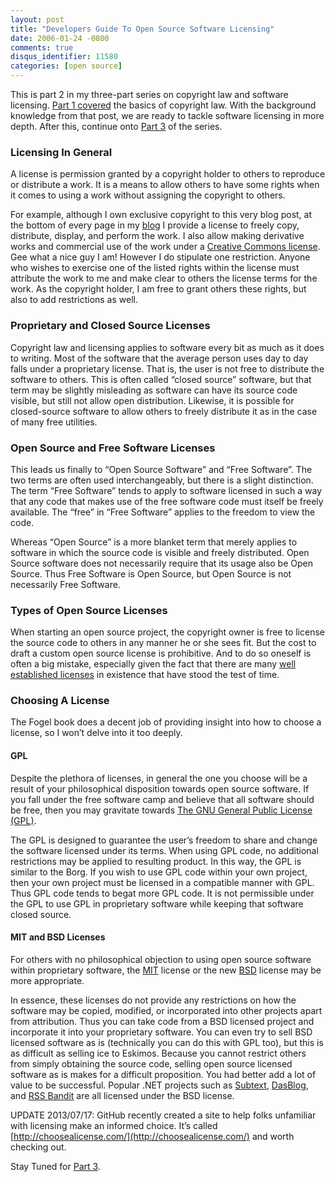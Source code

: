 ```yaml
---
layout: post
title: "Developers Guide To Open Source Software Licensing"
date: 2006-01-24 -0800
comments: true
disqus_identifier: 11580
categories: [open source]
---
```

This is part 2 in my three-part series on copyright law and software
licensing. [Part 1
covered](http://haacked.com/archive/2006/01/24/TheDevelopersGuideToCopyrightLaw-Part1.aspx)
the basics of copyright law. With the background knowledge from that
post, we are ready to tackle software licensing in more depth. After
this, continue onto [Part
3](http://haacked.com/archive/2006/01/25/WhoOwnstheCopyrightforAnOpenSourceProject.aspx)
of the series.

### Licensing In General

A license is permission granted by a copyright holder to others to
reproduce or distribute a work. It is a means to allow others to have
some rights when it comes to using a work without assigning the
copyright to others.

For example, although I own exclusive copyright to this very blog post,
at the bottom of every page in my [blog](http://haacked.com/) I provide
a license to freely copy, distribute, display, and perform the work. I
also allow making derivative works and commercial use of the work under
a [Creative Commons
license](http://creativecommons.org/licenses/by/2.0/). Gee what a nice
guy I am! However I do stipulate one restriction. Anyone who wishes to
exercise one of the listed rights within the license must attribute the
work to me and make clear to others the license terms for the work. As
the copyright holder, I am free to grant others these rights, but also
to add restrictions as well.

### Proprietary and Closed Source Licenses

Copyright law and licensing applies to software every bit as much as it
does to writing. Most of the software that the average person uses day
to day falls under a proprietary license. That is, the user is not free
to distribute the software to others. This is often called “closed
source” software, but that term may be slightly misleading as software
can have its source code visible, but still not allow open distribution.
Likewise, it is possible for closed-source software to allow others to
freely distribute it as in the case of many free utilities.

### Open Source and Free Software Licenses

This leads us finally to “Open Source Software” and “Free Software”. The
two terms are often used interchangeably, but there is a slight
distinction. The term “Free Software” tends to apply to software
licensed in such a way that any code that makes use of the free software
code must itself be freely available. The “free” in “Free Software”
applies to the freedom to view the code.

Whereas “Open Source” is a more blanket term that merely applies to
software in which the source code is visible and freely distributed.
Open Source software does not necessarily require that its usage also be
Open Source. Thus Free Software is Open Source, but Open Source is not
necessarily Free Software.

### Types of Open Source Licenses

When starting an open source project, the copyright owner is free to
license the source code to others in any manner he or she sees fit. But
the cost to draft a custom open source license is prohibitive. And to do
so oneself is often a big mistake, especially given the fact that there
are many [well established
licenses](http://www.opensource.org/licenses/) in existence that have
stood the test of time.

### Choosing A License

The Fogel book does a decent job of providing insight into how to choose
a license, so I won’t delve into it too deeply.

#### GPL

Despite the plethora of licenses, in general the one you choose will be
a result of your philosophical disposition towards open source software.
If you fall under the free software camp and believe that all software
should be free, then you may gravitate towards [The GNU General Public
License (GPL)](http://www.opensource.org/licenses/gpl-license.php).

The GPL is designed to guarantee the user’s freedom to share and change
the software licensed under its terms. When using GPL code, no
additional restrictions may be applied to resulting product. In this
way, the GPL is similar to the Borg. If you wish to use GPL code within
your own project, then your own project must be licensed in a compatible
manner with GPL. Thus GPL code tends to begat more GPL code. It is not
permissible under the GPL to use GPL in proprietary software while
keeping that software closed source.

#### MIT and BSD Licenses

For others with no philosophical objection to using open source software
within proprietary software, the
[MIT](http://www.opensource.org/licenses/mit-license.php) license or the
new [BSD](http://www.opensource.org/licenses/bsd-license.php) license
may be more appropriate.

In essence, these licenses do not provide any restrictions on how the
software may be copied, modified, or incorporated into other projects
apart from attribution. Thus you can take code from a BSD licensed
project and incorporate it into your proprietary software. You can even
try to sell BSD licensed software as is (technically you can do this
with GPL too), but this is as difficult as selling ice to Eskimos.
Because you cannot restrict others from simply obtaining the source
code, selling open source licensed software as is makes for a difficult
proposition. You had better add a lot of value to be successful. Popular
.NET projects such as [Subtext](http://subtextproject.com/),
[DasBlog](http://www.dasblog.net/), and [RSS
Bandit](http://www.rssbandit.org/) are all licensed under the BSD
license.

UPDATE 2013/07/17: GitHub recently created a site to help folks
unfamiliar with licensing make an informed choice. It’s called
[http://choosealicense.com/](http://choosealicense.com/) and worth
checking out.

Stay Tuned for [Part
3](http://haacked.com/archive/2006/01/26/WhoOwnstheCopyrightforAnOpenSourceProject.aspx "Part 3").

